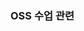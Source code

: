 ### OSS 수업 관련

<!--
**rlaalswo4206/rlaalswo4206** is a ✨ _special_ ✨ repository because its `README.md` (this file) appears on your GitHub profile.

Here are some ideas to get you started:

- 🔥 I’m currently working on ... 여러가지 데이터베이스(MySQL) 오픈 소스 프로젝트 기여
- 📚 I’m currently learning ... 데이터베이스 성능 최적화를 위한 여러가지 SQL 기술들
- 👬 I’m looking to collaborate on ... 다양한 오픈소스 데이터베이스 프로젝트 협업
- 👀 I’m looking for help with ... 데이터베이스 기술의 최신 트렌드 (클라우드 네이티브 데이터베이스, NewSQL 등)
- ❗ Ask me about ... 효율적인 데이터 모델링과 스키마 설계 방법
- ❓ How to reach me: ... rlaalswo4206@daum.net
- 💚 Pronouns: ... Kim
- 🍴 Fun fact: ... 오늘 점심으로 카레를 먹었습니다!
-->
